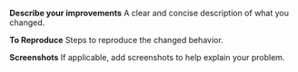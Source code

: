 **Describe your improvements**
A clear and concise description of what you changed.

**To Reproduce**
Steps to reproduce the changed behavior.

**Screenshots**
If applicable, add screenshots to help explain your problem.
